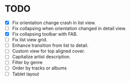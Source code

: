 # TODO

- [x] Fix orientation change crash in list view.
- [ ] Fix collapsing when orientation changed in detail view.
- [x] Fix collapsing toolbar with FAB.
- [ ] Fix list view grid.
- [ ] Enhance transition from list to detail.
- [ ] Custom view for top aligned cover.
- [ ] Capitalize artist description.
- [ ] Filter by genre
- [ ] Order by tracks or albums
- [ ] Tablet layout